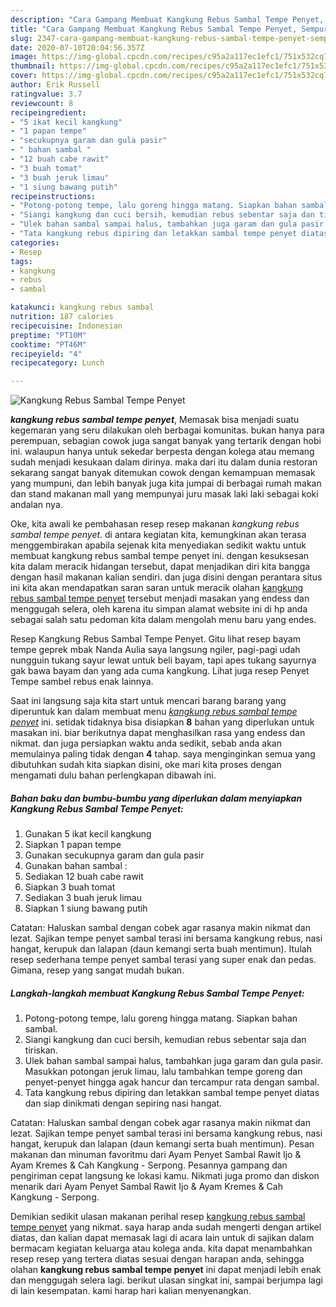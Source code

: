 ```yaml
---
description: "Cara Gampang Membuat Kangkung Rebus Sambal Tempe Penyet, Sempurna"
title: "Cara Gampang Membuat Kangkung Rebus Sambal Tempe Penyet, Sempurna"
slug: 2347-cara-gampang-membuat-kangkung-rebus-sambal-tempe-penyet-sempurna
date: 2020-07-10T20:04:56.357Z
image: https://img-global.cpcdn.com/recipes/c95a2a117ec1efc1/751x532cq70/kangkung-rebus-sambal-tempe-penyet-foto-resep-utama.jpg
thumbnail: https://img-global.cpcdn.com/recipes/c95a2a117ec1efc1/751x532cq70/kangkung-rebus-sambal-tempe-penyet-foto-resep-utama.jpg
cover: https://img-global.cpcdn.com/recipes/c95a2a117ec1efc1/751x532cq70/kangkung-rebus-sambal-tempe-penyet-foto-resep-utama.jpg
author: Erik Russell
ratingvalue: 3.7
reviewcount: 8
recipeingredient:
- "5 ikat kecil kangkung"
- "1 papan tempe"
- "secukupnya garam dan gula pasir"
- " bahan sambal "
- "12 buah cabe rawit"
- "3 buah tomat"
- "3 buah jeruk limau"
- "1 siung bawang putih"
recipeinstructions:
- "Potong-potong tempe, lalu goreng hingga matang. Siapkan bahan sambal."
- "Siangi kangkung dan cuci bersih, kemudian rebus sebentar saja dan tiriskan."
- "Ulek bahan sambal sampai halus, tambahkan juga garam dan gula pasir. Masukkan potongan jeruk limau, lalu tambahkan tempe goreng dan penyet-penyet hingga agak hancur dan tercampur rata dengan sambal."
- "Tata kangkung rebus dipiring dan letakkan sambal tempe penyet diatas dan siap dinikmati dengan sepiring nasi hangat."
categories:
- Resep
tags:
- kangkung
- rebus
- sambal

katakunci: kangkung rebus sambal 
nutrition: 187 calories
recipecuisine: Indonesian
preptime: "PT10M"
cooktime: "PT46M"
recipeyield: "4"
recipecategory: Lunch

---
```



![Kangkung Rebus Sambal Tempe Penyet](https://img-global.cpcdn.com/recipes/c95a2a117ec1efc1/751x532cq70/kangkung-rebus-sambal-tempe-penyet-foto-resep-utama.jpg)

<b><i>kangkung rebus sambal tempe penyet</i></b>, Memasak bisa menjadi suatu kegemaran yang seru dilakukan oleh berbagai komunitas. bukan hanya para perempuan, sebagian cowok juga sangat banyak yang tertarik dengan hobi ini. walaupun hanya untuk sekedar berpesta dengan kolega atau memang sudah menjadi kesukaan dalam dirinya. maka dari itu dalam dunia restoran sekarang sangat banyak ditemukan cowok dengan kemampuan memasak yang mumpuni, dan lebih banyak juga kita jumpai di berbagai rumah makan dan stand makanan mall yang mempunyai juru masak laki laki sebagai koki andalan nya.

Oke, kita awali ke pembahasan resep resep makanan <i>kangkung rebus sambal tempe penyet</i>. di antara kegiatan kita, kemungkinan akan terasa menggembirakan apabila sejenak kita menyediakan sedikit waktu untuk membuat kangkung rebus sambal tempe penyet ini. dengan kesuksesan kita dalam meracik hidangan tersebut, dapat menjadikan diri kita bangga dengan hasil makanan kalian sendiri. dan juga disini dengan perantara situs ini kita akan mendapatkan saran saran untuk meracik olahan <u>kangkung rebus sambal tempe penyet</u> tersebut menjadi masakan yang endess dan menggugah selera, oleh karena itu simpan alamat website ini di hp anda sebagai salah satu pedoman kita dalam mengolah menu baru yang endes.

Resep Kangkung Rebus Sambal Tempe Penyet. Gitu lihat resep bayam tempe geprek mbak Nanda Aulia saya langsung ngiler, pagi-pagi udah nungguin tukang sayur lewat untuk beli bayam, tapi apes tukang sayurnya gak bawa bayam dan yang ada cuma kangkung. Lihat juga resep Penyet Tempe sambel rebus enak lainnya.


Saat ini langsung saja kita start untuk mencari barang barang yang diperuntuk kan dalam membuat menu <u><i>kangkung rebus sambal tempe penyet</i></u> ini. setidak tidaknya bisa disiapkan <b>8</b> bahan yang diperlukan untuk masakan ini. biar berikutnya dapat menghasilkan rasa yang endess dan nikmat. dan juga persiapkan waktu anda sedikit, sebab anda akan memulainya paling tidak dengan <b>4</b> tahap. saya menginginkan semua yang dibutuhkan sudah kita siapkan disini, oke mari kita proses dengan mengamati dulu bahan perlengkapan dibawah ini.

<!--inarticleads1-->

##### Bahan baku dan bumbu-bumbu yang diperlukan dalam menyiapkan Kangkung Rebus Sambal Tempe Penyet:

1. Gunakan 5 ikat kecil kangkung
1. Siapkan 1 papan tempe
1. Gunakan secukupnya garam dan gula pasir
1. Gunakan  bahan sambal :
1. Sediakan 12 buah cabe rawit
1. Siapkan 3 buah tomat
1. Sediakan 3 buah jeruk limau
1. Siapkan 1 siung bawang putih


Catatan: Haluskan sambal dengan cobek agar rasanya makin nikmat dan lezat. Sajikan tempe penyet sambal terasi ini bersama kangkung rebus, nasi hangat, kerupuk dan lalapan (daun kemangi serta buah mentimun). Itulah resep sederhana tempe penyet sambal terasi yang super enak dan pedas. Gimana, resep yang sangat mudah bukan. 

<!--inarticleads2-->

##### Langkah-langkah membuat Kangkung Rebus Sambal Tempe Penyet:

1. Potong-potong tempe, lalu goreng hingga matang. Siapkan bahan sambal.
1. Siangi kangkung dan cuci bersih, kemudian rebus sebentar saja dan tiriskan.
1. Ulek bahan sambal sampai halus, tambahkan juga garam dan gula pasir. Masukkan potongan jeruk limau, lalu tambahkan tempe goreng dan penyet-penyet hingga agak hancur dan tercampur rata dengan sambal.
1. Tata kangkung rebus dipiring dan letakkan sambal tempe penyet diatas dan siap dinikmati dengan sepiring nasi hangat.


Catatan: Haluskan sambal dengan cobek agar rasanya makin nikmat dan lezat. Sajikan tempe penyet sambal terasi ini bersama kangkung rebus, nasi hangat, kerupuk dan lalapan (daun kemangi serta buah mentimun). Pesan makanan dan minuman favoritmu dari Ayam Penyet Sambal Rawit Ijo &amp; Ayam Kremes &amp; Cah Kangkung - Serpong. Pesannya gampang dan pengiriman cepat langsung ke lokasi kamu. Nikmati juga promo dan diskon menarik dari Ayam Penyet Sambal Rawit Ijo &amp; Ayam Kremes &amp; Cah Kangkung - Serpong. 

Demikian sedikit ulasan makanan perihal resep <u>kangkung rebus sambal tempe penyet</u> yang nikmat. saya harap anda sudah mengerti dengan artikel diatas, dan kalian dapat memasak lagi di acara lain untuk di sajikan dalam bermacam kegiatan keluarga atau kolega anda. kita dapat menambahkan resep resep yang tertera diatas sesuai dengan harapan anda, sehingga olahan <b>kangkung rebus sambal tempe penyet</b> ini dapat menjadi lebih enak dan menggugah selera lagi. berikut ulasan singkat ini, sampai berjumpa lagi di lain kesempatan. kami harap hari kalian menyenangkan.
